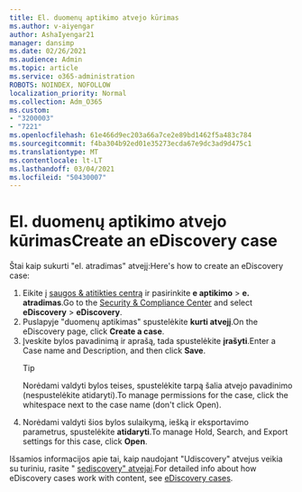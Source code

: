 ```yaml
---
title: El. duomenų aptikimo atvejo kūrimas
ms.author: v-aiyengar
author: AshaIyengar21
manager: dansimp
ms.date: 02/26/2021
ms.audience: Admin
ms.topic: article
ms.service: o365-administration
ROBOTS: NOINDEX, NOFOLLOW
localization_priority: Normal
ms.collection: Adm_O365
ms.custom:
- "3200003"
- "7221"
ms.openlocfilehash: 61e466d9ec203a66a7ce2e89bd1462f5a483c784
ms.sourcegitcommit: f4ba304b92ed01e35273ecda67e9dc3ad9d475c1
ms.translationtype: MT
ms.contentlocale: lt-LT
ms.lasthandoff: 03/04/2021
ms.locfileid: "50430007"
---
```

# <a name="create-an-ediscovery-case"></a><span data-ttu-id="d90b0-102">El. duomenų aptikimo atvejo kūrimas</span><span class="sxs-lookup"><span data-stu-id="d90b0-102">Create an eDiscovery case</span></span>

<span data-ttu-id="d90b0-103">Štai kaip sukurti "el. atradimas" atvejį:</span><span class="sxs-lookup"><span data-stu-id="d90b0-103">Here's how to create an eDiscovery case:</span></span>

1. <span data-ttu-id="d90b0-104">Eikite į [saugos & atitikties centrą](https://go.microsoft.com/fwlink/p/?linkid=2077143) ir pasirinkite **e aptikimo**  >  **e. atradimas**.</span><span class="sxs-lookup"><span data-stu-id="d90b0-104">Go to the [Security & Compliance Center](https://go.microsoft.com/fwlink/p/?linkid=2077143) and select **eDiscovery** > **eDiscovery**.</span></span>
1. <span data-ttu-id="d90b0-105">Puslapyje "duomenų aptikimas" spustelėkite **kurti atvejį**.</span><span class="sxs-lookup"><span data-stu-id="d90b0-105">On the eDiscovery page, click **Create a case**.</span></span>
1. <span data-ttu-id="d90b0-106">Įveskite bylos pavadinimą ir aprašą, tada spustelėkite **įrašyti**.</span><span class="sxs-lookup"><span data-stu-id="d90b0-106">Enter a Case name and Description, and then click **Save**.</span></span>
    > [!TIP]
    ><span data-ttu-id="d90b0-107">Norėdami valdyti bylos teises, spustelėkite tarpą šalia atvejo pavadinimo (nespustelėkite atidaryti).</span><span class="sxs-lookup"><span data-stu-id="d90b0-107">To manage permissions for the case, click the whitespace next to the case name (don't click Open).</span></span>
1. <span data-ttu-id="d90b0-108">Norėdami valdyti šios bylos sulaikymą, iešką ir eksportavimo parametrus, spustelėkite **atidaryti**.</span><span class="sxs-lookup"><span data-stu-id="d90b0-108">To manage Hold, Search, and Export settings for this case, click **Open**.</span></span>

<span data-ttu-id="d90b0-109">Išsamios informacijos apie tai, kaip naudojant "Udiscovery" atvejus veikia su turiniu, rasite " [sediscovery" atvejai](https://go.microsoft.com/fwlink/?linkid=2101589).</span><span class="sxs-lookup"><span data-stu-id="d90b0-109">For detailed info about how eDiscovery cases work with content, see [eDiscovery cases](https://go.microsoft.com/fwlink/?linkid=2101589).</span></span>
